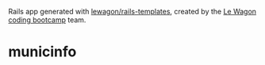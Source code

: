 Rails app generated with [lewagon/rails-templates](https://github.com/lewagon/rails-templates), created by the [Le Wagon coding bootcamp](https://www.lewagon.com) team.
# municinfo
